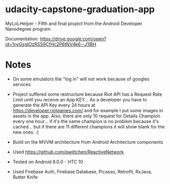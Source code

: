 # udacity-capstone-graduation-app

MyLoLHelper - Fifth and final project from the Android Developer Nanodegree program

Documentation: https://drive.google.com/open?id=1nyGsglOzRSS9CfHc2P6tNV4k6--J1lBH

# Notes
- On some emulators the "log in" will not work because of googles services
- Project suffered some restructure because Riot API has a Request Rate Limit until you receive an App KEY... 
As a developer you have to generate the API Key every 24 hours at https://developer.riotgames.com/ and for example I put some images in assets in the app.
Also, there are only 10 request for Details Champion every one hour... if it's the same champion is no problem because it's cached... but if there are 11 different champions it will show blank for the new ones. :(

- Build on the MVVM architecture from Android Architecture components
- Used  https://github.com/pwittchen/ReactiveNetwork
- Tested on Android 8.0.0 - HTC 10
- Used Firebase Auth, Firebase Database, Picasso, Retrofit, RxJava, Butter Knife
